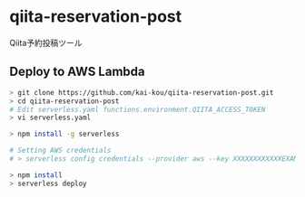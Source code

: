 # qiita-reservation-post

Qiita予約投稿ツール  

## Deploy to AWS Lambda

```sh
> git clone https://github.com/kai-kou/qiita-reservation-post.git
> cd qiita-reservation-post
# Edit serverless.yaml functions.environment.QIITA_ACCESS_TOKEN
> vi serverless.yaml

> npm install -g serverless

# Setting AWS credentials
# > serverless config credentials --provider aws --key XXXXXXXXXXXXEXAMPLE --secret XXXXXXXXXXXXXXXXXXXXXXXXXXXXXXEXAMPLE

> npm install
> serverless deploy
```
